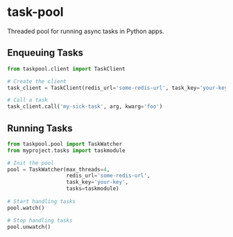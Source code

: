 # task-pool

Threaded pool for running async tasks in Python apps. 

## Enqueuing Tasks

```python
from taskpool.client import TaskClient

# Create the client
task_client = TaskClient(redis_url='some-redis-url', task_key='your-key')

# Call a task
task_client.call('my-sick-task', arg, kwarg='foo')
```

## Running Tasks

```python
from taskpool.pool import TaskWatcher
from myproject.tasks import taskmodule

# Init the pool
pool = TaskWatcher(max_threads=4,
                   redis_url='some-redis-url',
                   task_key='your-key',
                   tasks=taskmodule)
                   
# Start handling tasks
pool.watch()

# Stop handling tasks
pool.unwatch()
```
